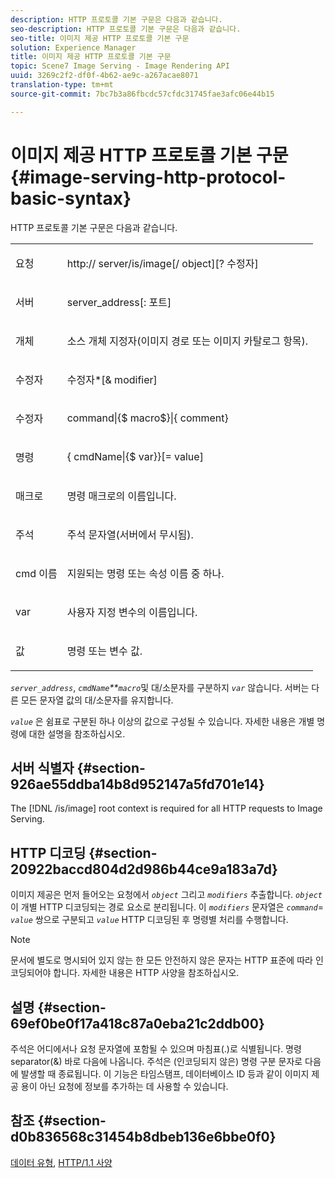 ```yaml
---
description: HTTP 프로토콜 기본 구문은 다음과 같습니다.
seo-description: HTTP 프로토콜 기본 구문은 다음과 같습니다.
seo-title: 이미지 제공 HTTP 프로토콜 기본 구문
solution: Experience Manager
title: 이미지 제공 HTTP 프로토콜 기본 구문
topic: Scene7 Image Serving - Image Rendering API
uuid: 3269c2f2-df0f-4b62-ae9c-a267acae8071
translation-type: tm+mt
source-git-commit: 7bc7b3a86fbcdc57cfdc31745fae3afc06e44b15

---
```



# 이미지 제공 HTTP 프로토콜 기본 구문{#image-serving-http-protocol-basic-syntax}

HTTP 프로토콜 기본 구문은 다음과 같습니다.

<table id="simpletable_854C20D4C42247B99D9F123543C17E7C"> 
 <tr class="strow"> 
  <td class="stentry"> <p><span class="codeph"> <span class="varname"> 요청</span></span> </p> </td> 
  <td class="stentry"> <p> <span class="filepath">http://<span class="varname"> server</span>/is/image[/<span class="varname"> object</span>][?<span class="varname"> 수정자</span>]</span> </p> </td> 
 </tr> 
 <tr class="strow"> 
  <td class="stentry"> <p><span class="codeph"> <span class="varname"> 서버 </span></span> </p></td> 
  <td class="stentry"> <p> <span class="codeph"> <span class="varname"> server_address</span>[:<span class="varname"> 포트</span>]</span> </p> </td> 
 </tr> 
 <tr class="strow"> 
  <td class="stentry"> <p><span class="codeph"> <span class="varname"> 개체</span></span> </p></td> 
  <td class="stentry"> <p>소스 개체 지정자(이미지 경로 또는 이미지 카탈로그 항목). </p> </td> 
 </tr> 
 <tr class="strow"> 
  <td class="stentry"> <p><span class="codeph"> <span class="varname"> 수정자</span></span> </p></td> 
  <td class="stentry"> <p><span class="codeph"> <span class="varname"> 수정자</span>*[&amp;<span class="varname"> modifier</span>]</span> </p> </td> 
 </tr> 
 <tr class="strow"> 
  <td class="stentry"> <p><span class="codeph"> <span class="varname"> 수정자</span></span> </p></td> 
  <td class="stentry"> <p><span class="codeph">command|{$<span class="varname"> macro</span>$}|{<span class="varname"> comment</span>}</span> </p></td> 
 </tr> 
 <tr class="strow"> 
  <td class="stentry"> <p><span class="codeph"> <span class="varname"> 명령</span></span> </p> </td> 
  <td class="stentry"> <p>{<span class="varname"> cmdName</span>|{$<span class="varname"> var</span>}}[=<span class="varname"> value</span>] </p></td> 
 </tr> 
 <tr class="strow"> 
  <td class="stentry"> <p><span class="codeph"> <span class="varname"> 매크로</span></span> </p> </td> 
  <td class="stentry"> <p>명령 매크로의 이름입니다. </p></td> 
 </tr> 
 <tr class="strow"> 
  <td class="stentry"> <p><span class="codeph"> <span class="varname"> 주석</span></span> </p></td> 
  <td class="stentry"> <p>주석 문자열(서버에서 무시됨). </p></td> 
 </tr> 
 <tr class="strow"> 
  <td class="stentry"> <p><span class="codeph"> cmd <span class="varname"> 이름</span></span> </p></td> 
  <td class="stentry"> <p>지원되는 명령 또는 속성 이름 중 하나. </p></td> 
 </tr> 
 <tr class="strow"> 
  <td class="stentry"> <p><span class="codeph"> <span class="varname"> var</span></span> </p> </td> 
  <td class="stentry"> <p>사용자 지정 변수의 이름입니다. </p></td> 
 </tr> 
 <tr class="strow"> 
  <td class="stentry"> <p><span class="codeph"> <span class="varname"> 값</span></span> </p></td> 
  <td class="stentry"> <p>명령 또는 변수 값. </p></td> 
 </tr> 
</table>

*`server_address`*, *`cmdName`**`macro`*&#x200B;및 대/소문자를 구분하지 *`var`* 않습니다. 서버는 다른 모든 문자열 값의 대/소문자를 유지합니다.

*`value`* 은 쉼표로 구분된 하나 이상의 값으로 구성될 수 있습니다. 자세한 내용은 개별 명령에 대한 설명을 참조하십시오.

## 서버 식별자 {#section-926ae55ddba14b8d952147a5fd701e14}

The [!DNL /is/image] root context is required for all HTTP requests to Image Serving.

## HTTP 디코딩 {#section-20922baccd804d2d986b44ce9a183a7d}

이미지 제공은 먼저 들어오는 요청에서 *`object`* 그리고 *`modifiers`* 추출합니다. *`object`* 이 개별 HTTP 디코딩되는 경로 요소로 분리됩니다. 이 *`modifiers`* 문자열은 *`command`*= *`value`* 쌍으로 구분되고 *`value`* HTTP 디코딩된 후 명령별 처리를 수행합니다.

>[!NOTE]
>
>문서에 별도로 명시되어 있지 않는 한 모든 안전하지 않은 문자는 HTTP 표준에 따라 인코딩되어야 합니다. 자세한 내용은 HTTP 사양을 참조하십시오.

## 설명 {#section-69ef0be0f17a418c87a0eba21c2ddb00}

주석은 어디에서나 요청 문자열에 포함될 수 있으며 마침표(.)로 식별됩니다. 명령 separator(&amp;) 바로 다음에 나옵니다. 주석은 (인코딩되지 않은) 명령 구분 문자로 다음에 발생할 때 종료됩니다. 이 기능은 타임스탬프, 데이터베이스 ID 등과 같이 이미지 제공 용이 아닌 요청에 정보를 추가하는 데 사용할 수 있습니다.

## 참조 {#section-d0b836568c31454b8dbeb136e6bbe0f0}

[데이터 유형](../../../../../is-api/http-ref/image-serving-api-ref/c-http-protocol-reference/c-data-types/c-data-types.md#concept-49455c12df954bb5919cdd8d5ccc85fa), [HTTP/1.1 사양](http://www.w3.org/Protocols/rfc2616/rfc2616.html)
